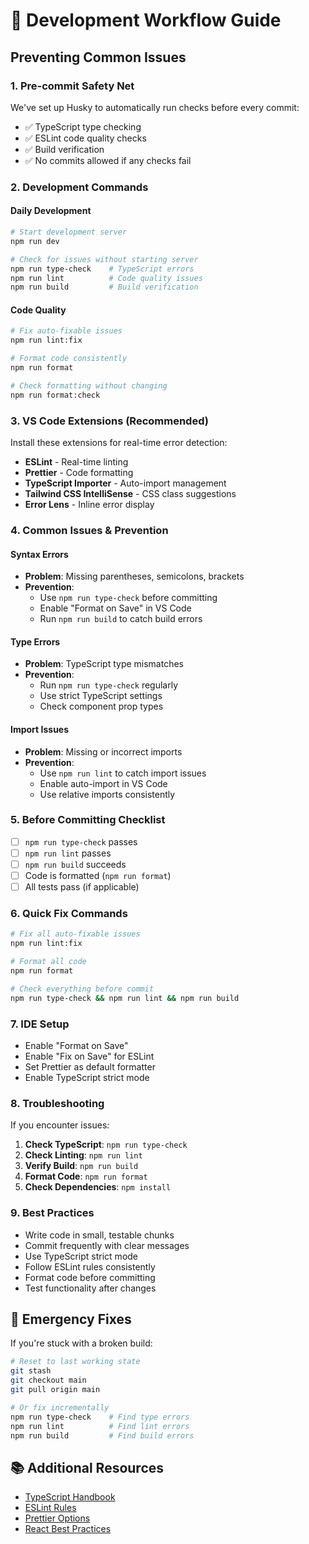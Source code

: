 # 🚀 Development Workflow Guide

## **Preventing Common Issues**

### **1. Pre-commit Safety Net**
We've set up Husky to automatically run checks before every commit:
- ✅ TypeScript type checking
- ✅ ESLint code quality checks  
- ✅ Build verification
- ✅ No commits allowed if any checks fail

### **2. Development Commands**

#### **Daily Development**
```bash
# Start development server
npm run dev

# Check for issues without starting server
npm run type-check    # TypeScript errors
npm run lint          # Code quality issues
npm run build         # Build verification
```

#### **Code Quality**
```bash
# Fix auto-fixable issues
npm run lint:fix

# Format code consistently
npm run format

# Check formatting without changing
npm run format:check
```

### **3. VS Code Extensions (Recommended)**
Install these extensions for real-time error detection:
- **ESLint** - Real-time linting
- **Prettier** - Code formatting
- **TypeScript Importer** - Auto-import management
- **Tailwind CSS IntelliSense** - CSS class suggestions
- **Error Lens** - Inline error display

### **4. Common Issues & Prevention**

#### **Syntax Errors**
- **Problem**: Missing parentheses, semicolons, brackets
- **Prevention**: 
  - Use `npm run type-check` before committing
  - Enable "Format on Save" in VS Code
  - Run `npm run build` to catch build errors

#### **Type Errors**
- **Problem**: TypeScript type mismatches
- **Prevention**:
  - Run `npm run type-check` regularly
  - Use strict TypeScript settings
  - Check component prop types

#### **Import Issues**
- **Problem**: Missing or incorrect imports
- **Prevention**:
  - Use `npm run lint` to catch import issues
  - Enable auto-import in VS Code
  - Use relative imports consistently

### **5. Before Committing Checklist**
- [ ] `npm run type-check` passes
- [ ] `npm run lint` passes  
- [ ] `npm run build` succeeds
- [ ] Code is formatted (`npm run format`)
- [ ] All tests pass (if applicable)

### **6. Quick Fix Commands**
```bash
# Fix all auto-fixable issues
npm run lint:fix

# Format all code
npm run format

# Check everything before commit
npm run type-check && npm run lint && npm run build
```

### **7. IDE Setup**
- Enable "Format on Save"
- Enable "Fix on Save" for ESLint
- Set Prettier as default formatter
- Enable TypeScript strict mode

### **8. Troubleshooting**
If you encounter issues:

1. **Check TypeScript**: `npm run type-check`
2. **Check Linting**: `npm run lint`
3. **Verify Build**: `npm run build`
4. **Format Code**: `npm run format`
5. **Check Dependencies**: `npm install`

### **9. Best Practices**
- Write code in small, testable chunks
- Commit frequently with clear messages
- Use TypeScript strict mode
- Follow ESLint rules consistently
- Format code before committing
- Test functionality after changes

## **🚨 Emergency Fixes**

If you're stuck with a broken build:

```bash
# Reset to last working state
git stash
git checkout main
git pull origin main

# Or fix incrementally
npm run type-check    # Find type errors
npm run lint          # Find lint errors  
npm run build         # Find build errors
```

## **📚 Additional Resources**
- [TypeScript Handbook](https://www.typescriptlang.org/docs/)
- [ESLint Rules](https://eslint.org/docs/rules/)
- [Prettier Options](https://prettier.io/docs/en/options.html)
- [React Best Practices](https://react.dev/learn)
